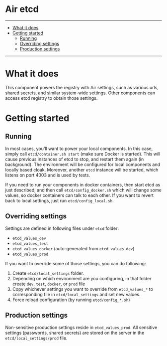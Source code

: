 Air etcd
============

----------------------

- [What it does](#what-it-does)
- [Getting started](#getting-started)
    - [Running](#running)
    - [Overriding settings](#overriding-settings)
    - [Production settings](#production-settings)

----------------------

# What it does

This component powers the registry with Air settings, such as various urls, shared secrets, and similar system-wide settings. Other components can access etcd registry to obtain those settings.

# Getting started

## Running

In most cases, you'll want to power your local components. In this case, simply call `etcd/container.sh start` (make sure Docker is started). This will cause previous instances of etcd to stop, and restart them again (in background). The environment will be configured for local components and locally based cloak. Moreover, another `etcd` instance will be started, which listens on port 4003 and is used by tests.

If you need to run your components in docker containers, then start etcd as just described, and then call `etcd/config_docker.sh` which will change some values, so docker containers can talk to each other. If you want to revert back to local settings, just run `etcd/config_local.sh`.

## Overriding settings

Settings are defined in following files under `etcd` folder:

- `etcd_values_dev`
- `etcd_values_test`
- `etcd_values_docker` (auto-generated from `etcd_values_dev`)
- `etcd_values_prod`

If you want to override some of those settings, you can do following:

1. Create `etcd/local_settings` folder.
2. Depending on which environment are you configuring, in that folder create `dev`, `test`, `docker`, or `prod` file
3. Copy whichever settings you want to override from `etcd_values_*` to corresponding file in `etcd/local_settings` and set new values.
4. Force reload configuration (by running `etcd/config_*.sh`)

## Production settings

Non-sensitive production settings reside in `etcd_values_prod`. All sensitive settings (passwords, shared secrets) are stored on the server in the `etcd/local_settings/prod` file.
